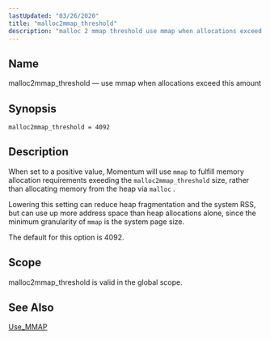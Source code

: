 ```yaml
---
lastUpdated: "03/26/2020"
title: "malloc2mmap_threshold"
description: "malloc 2 mmap threshold use mmap when allocations exceed this amount malloc 2 mmap threshold 4092 When set to a positive value Momentum will use mmap to fulfill memory allocation requirements exeeding the malloc 2 mmap threshold size rather than allocating memory from the heap via malloc Lowering this setting..."
---
```


<a name="conf.ref.malloc2mmap_threshold"></a> 
## Name

malloc2mmap_threshold — use mmap when allocations exceed this amount

## Synopsis

`malloc2mmap_threshold = 4092`

<a name="idp10070208"></a> 
## Description

When set to a positive value, Momentum will use `mmap` to fulfill memory allocation requirements exeeding the `malloc2mmap_threshold` size, rather than allocating memory from the heap via `malloc` .

Lowering this setting can reduce heap fragmentation and the system RSS, but can use up more address space than heap allocations alone, since the minimum granularity of `mmap` is the system page size.

The default for this option is 4092.

<a name="idp10074800"></a> 
## Scope

malloc2mmap_threshold is valid in the global scope.

<a name="idp10076448"></a> 
## See Also

[Use_MMAP](/momentum/3/3-reference/3-reference-conf-ref-use-mmap)